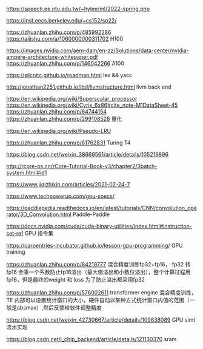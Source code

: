 https://speech.ee.ntu.edu.tw/~hylee/ml/2022-spring.php  

https://inst.eecs.berkeley.edu/~cs152/sp22/  

https://zhuanlan.zhihu.com/p/485992286  https://aijishu.com/a/1060000000311702  H100  

https://images.nvidia.com/aem-dam/en-zz/Solutions/data-center/nvidia-ampere-architecture-whitepaper.pdf  https://zhuanlan.zhihu.com/p/146042266 A100

https://silcnitc.github.io/roadmap.html  lex && yacc  

http://jonathan2251.github.io/lbd/llvmstructure.html  llvm back end  


https://en.wikipedia.org/wiki/Superscalar_processor  
https://en.wikipedia.org/wiki/Cyrix_6x86#cite_note-M1DataSheet-45  
https://zhuanlan.zhihu.com/p/64744154  https://zhuanlan.zhihu.com/p/299108528 量化  

https://en.wikipedia.org/wiki/Pseudo-LRU  

https://zhuanlan.zhihu.com/p/61762831 Turing T4  

https://blog.csdn.net/weixin_38669561/article/details/105219896  

http://rcore-os.cn/rCore-Tutorial-Book-v3/chapter2/3batch-system.html#id1  

https://www.jiqizhixin.com/articles/2021-02-24-7  


https://www.techpowerup.com/gpu-specs/  

https://paddlepedia.readthedocs.io/en/latest/tutorials/CNN/convolution_operator/3D_Convolution.html  Paddle-Paddle

https://docs.nvidia.com/cuda/cuda-binary-utilities/index.html#instruction-set-ref GPU 指令集

https://carpentries-incubator.github.io/lesson-gpu-programming/ GPU training

https://zhuanlan.zhihu.com/p/84219777  混合精度训练fp32+fp16， fp32 转fp16 会乘一个系数防止fp16溢出（最大值溢出和小数位溢出），整个计算过程用fp16，但是最终的weight 和 loss 为了防止溢出都采用fp32

https://zhuanlan.zhihu.com/p/576002611 transformer engine 混合精度训练， TE 内部可以设置统计窗口的大小，硬件自动以某种方式统计窗口内值的范围（一般是absmax）,然后反馈给软件调整精度

https://blog.csdn.net/weixin_42730667/article/details/109838089 GPU simt 流水实现

https://blog.csdn.net/i_chip_backend/article/details/121130370 sram
